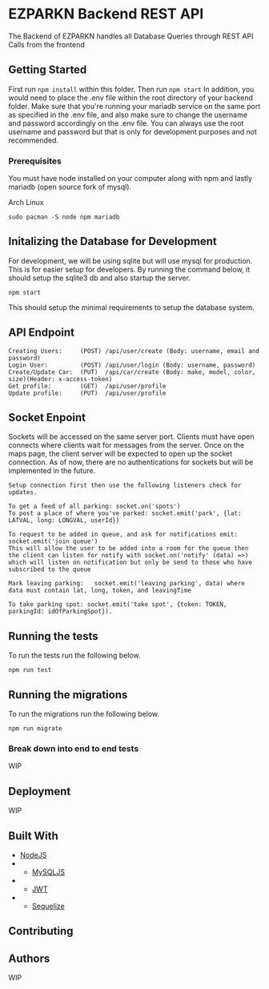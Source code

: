 # EZPARKN Backend REST API

The Backend of EZPARKN handles all Database Queries through REST API Calls from the frontend

## Getting Started

First run `npm install` within this folder. Then run `npm start`
In addition, you would need to place the .env file within the root directory of your backend folder.
Make sure that you're running your mariadb service on the same port as specified in the .env file,
and also make sure to change the username and password accordingly on the .env file. You can always
use the root username and password but that is only for development purposes and not recommended.

### Prerequisites

You must have node installed on your computer along with npm and lastly mariadb (open source fork of mysql).

Arch Linux
```
sudo pacman -S node npm mariadb
```

## Initalizing the Database for Development

For development, we will be using sqlite but will use mysql for production.
This is for easier setup for developers. By running the command below, it should setup the sqlite3 db
and also startup the server.

```
npm start
```

This should setup the minimal requirements to setup the database system.

## API Endpoint

```
Creating Users:     (POST) /api/user/create (Body: username, email and password)
Login User:         (POST) /api/user/login (Body: username, password)
Create/Update Car:  (PUT)  /api/car/create (Body: make, model, color, size)(Header: x-access-token)
Get profile:        (GET)  /api/user/profile
Update profile:     (PUT)  /api/user/profile
```

## Socket Enpoint

Sockets will be accessed on the same server port. 
Clients must have open connects where clients wait for messages from the server.
Once on the maps page, the client server will be expected to open up the socket
connection. As of now, there are no authentications for sockets but will be implemented in the future.
```
Setup connection first then use the following listeners check for updates.

To get a feed of all parking: socket.on('spots')
To post a place of where you've parked: socket.emit('park', {lat: LATVAL, long: LONGVAL, userId})

To request to be added in queue, and ask for notifications emit: socket.emit('join queue')
This will allow the user to be added into a room for the queue then the client can listen for notify with socket.on('notify' (data) =>) which will listen on notification but only be send to those who have subscribed to the queue

Mark leaving parking:   socket.emit('leaving parking', data) where data must contain lat, long, token, and leavingTime

To take parking spot: socket.emit('take spot', {token: TOKEN, parkingId: idOfParkingSpot}).
```

## Running the tests

To run the tests run the following below.

```
npm run test
```

## Running the migrations

To run the migrations run the following below.

```
npm run migrate
```

### Break down into end to end tests

WIP

## Deployment

WIP

## Built With

* [NodeJS](https://nodejs.org/en/)
* * [MySQLJS](https://github.com/mysqljs/mysql)
* * [JWT](https://github.com/auth0/node-jsonwebtoken)
* * [Sequelize](https://github.com/sequelize/sequelize)

## Contributing

## Authors

WIP
